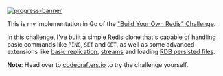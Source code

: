 [![progress-banner](https://backend.codecrafters.io/progress/redis/c7b01d54-8b21-440d-ba91-f5cb9ec0e79f)](https://app.codecrafters.io/users/feliposz)

This is my implementation in Go of the
["Build Your Own Redis" Challenge](https://codecrafters.io/challenges/redis).

In this challenge, I've built a simple [Redis](https://redis.io/) clone that's capable of handling
basic commands like `PING`, `SET` and `GET`, as well as some advanced extensions like [basic replication](https://redis.io/docs/management/replication/),
[streams](https://redis.io/docs/data-types/streams/) and loading [RDB persisted files](https://redis.io/docs/management/persistence/).

**Note**: Head over to
[codecrafters.io](https://app.codecrafters.io/r/comfortable-squirrel-392164) to try the challenge yourself.
